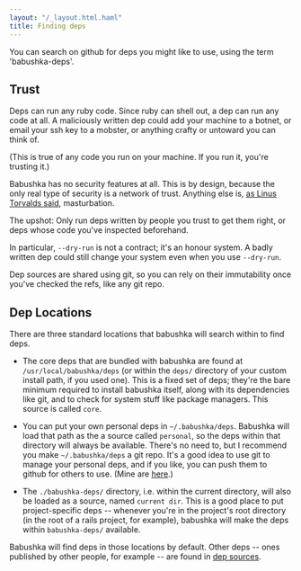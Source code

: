 ```yaml
---
layout: "/_layout.html.haml"
title: Finding deps
---
```


You can search on github for deps you might like to use, using the term 'babushka-deps'.


## Trust

Deps can run any ruby code. Since ruby can shell out, a dep can run any code at all. A maliciously written dep could add your machine to a botnet, or email your ssh key to a mobster, or anything crafty or untoward you can think of.

(This is true of any code you run on your machine. If you run it, you're trusting it.)

Babushka has no security features at all. This is by design, because the only real type of security is a network of trust. Anything else is, [as Linus Torvalds said](http://www.youtube.com/watch?v=4XpnKHJAok8#t=27m36s), masturbation.

The upshot: Only run deps written by people you trust to get them right, or deps whose code you've inspected beforehand.

In particular, `--dry-run` is not a contract; it's an honour system. A badly written dep could still change your system even when you use `--dry-run`.

Dep sources are shared using git, so you can rely on their immutability once you've checked the refs, like any git repo.


## Dep Locations

There are three standard locations that babushka will search within to find deps.

- The core deps that are bundled with babushka are found at `/usr/local/babushka/deps` (or within the `deps/` directory of your custom install path, if you used one). This is a fixed set of deps; they're the bare minimum required to install babushka itself, along with its dependencies like git, and to check for system stuff like package managers. This source is called `core`.

- You can put your own personal deps in `~/.babushka/deps`. Babushka will load that path as the a source called `personal`, so the deps within that directory will always be available. There's no need to, but I recommend you make `~/.babushka/deps` a git repo. It's a good idea to use git to manage your personal deps, and if you like, you can push them to github for others to use. (Mine are [here](http://github.com/benhoskings/babushka-deps).)

- The `./babushka-deps/` directory, i.e. within the current directory, will also be loaded as a source, named `current dir`. This is a good place to put project-specific deps -- whenever you're in the project's root directory (in the root of a rails project, for example), babushka will make the deps within `babushka-deps/` available.

Babushka will find deps in those locations by default. Other deps -- ones published by other people, for example -- are found in [dep sources](/dep-sources).

